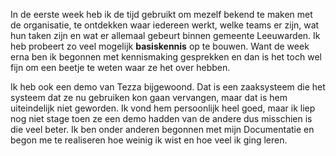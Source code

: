 In de eerste week heb ik de tijd gebruikt om mezelf bekend te maken met de organisatie, te ontdekken waar iedereen werkt, welke teams er zijn, wat hun taken zijn en wat er allemaal gebeurt binnen gemeente Leeuwarden. Ik heb probeert zo veel mogelijk **basiskennis** op te bouwen. Want de week erna ben ik begonnen met kennismaking gesprekken en dan is het toch wel fijn om een beetje te weten waar ze het over hebben.

Ik heb ook een demo van Tezza bijgewoond. Dat is een zaaksysteem die het systeem dat ze nu gebruiken kon gaan vervangen, maar dat is hem uiteindelijk niet geworden. Ik vond hem persoonlijk heel goed, maar ik liep nog niet stage toen ze een demo hadden van de andere dus misschien is die veel beter. Ik ben onder anderen begonnen met mijn Documentatie en begon me te realiseren hoe weinig ik wist en hoe veel ik ging leren.